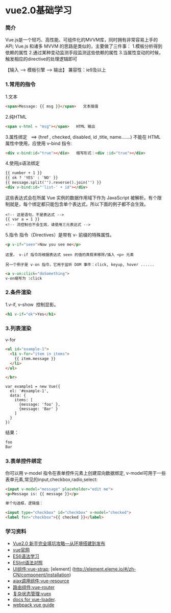 # vue2.0基础学习

### 简介
Vue.js是一个轻巧、高性能、可组件化的MVVM库，同时拥有非常容易上手的API;
Vue.js 和诸多 MVVM 的思路是类似的，主要做了三件事：
1.模板分析得到依赖的属性
2.通过某种变动监测手段监测这些依赖的属性
3.当属性变动的时候，触发相应的directive的处理逻辑即可

【输入 –> 模板引擎 –> 输出】
兼容性：ie9及以上
### 1.常用的指令
1.文本

```html
<span>Message: {{ msg }}</span>   文本插值
```
2.纯HTML
```html
<span v-html = "msg"></span>   HTML 输出
```
3.属性绑定   ==>  (href , checked, disabled, id ,title, name.......)
不能在 HTML 属性中使用，应使用 v-bind 指令:
```html
<div v-bind:id="true"></div>   缩写形式：<div :id="true"></div>
```
4.使用js语法绑定
```html
{{ number + 1 }}
{{ ok ? 'YES' : 'NO' }}
{{ message.split('').reverse().join('') }}
<div v-bind:id="'list-' + id"></div>
```
这些表达式会在所属 Vue 实例的数据作用域下作为 JavaScript 被解析。有个限制就是，每个绑定都只能包含单个表达式，所以下面的例子都不会生效。
```
<!-- 这是语句，不是表达式 -->
{{ var a = 1 }}
<!-- 流控制也不会生效，请使用三元表达式 -->
``` 
5.指令
指令（Directives）是带有 v- 前缀的特殊属性。

```html
<p v-if="seen">Now you see me</p>
```
```
这里， v-if 指令将根据表达式 seen 的值的真假来移除/插入 <p> 元素
```
```
另一个例子是 v-on 指令，它用于监听 DOM 事件：click, keyup, hover ......
```
```html
<a v-on:click="doSomething">   
v-on缩写为 :click
```
### 2.条件渲染
1.v-if,  v-show  控制显影。
```html
<h1 v-if="ok">Yes</h1>
```
### 3.列表渲染
v-for
```html
<ul id="example-1">
  <li v-for="item in items">
    {{ item.message }}
  </li>
</ul>

</br>
```
```
var example1 = new Vue({
  el: '#example-1',
  data: {
    items: [
      {message: 'foo' },
      {message: 'Bar' }
    ]
  }
})
```
结果：
``` markdown
foo
Bar
```

### 3.表单控件绑定
你可以用 v-model 指令在表单控件元素上创建双向数据绑定, v-model可用于一些表单元素,常见的input,checkbox,radio,select:
```html
<input v-model="message" placeholder="edit me">
<p>Message is: {{ message }}</p>

单个勾选框，逻辑值：

<input type="checkbox" id="checkbox" v-model="checked">
<label for="checkbox">{{ checked }}</label>
```










### 学习资料
- [Vue2.0 新手完全填坑攻略—从环境搭建到发布](http://www.open-open.com/lib/view/open1476240930270.html)
- [vue官网](http://cn.vuejs.org)
- [ES6语法学习](http://es6.ruanyifeng.com/)
- [ESlint语法对照](http://www.tuicool.com/articles/rIFBfey)
- [UI组件:vue-strap](http://yuche.github.io/vue-strap/); [element] (http://element.eleme.io/#/zh-CN/component/installation)
- [ajax调用组件:vue-resource](http://github.com)
- [路由组件:vue-router](http://github.com)
- [复杂状态管理:vuex](http://github.com)
- [docs for vue-loader](http://vuejs.github.io/vue-loader).
- [webpack vue guide](http://vuejs-templates.github.io/webpack/)
